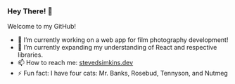 ### Hey There! 👋
Welcome to my GitHub!

- 🔭 I’m currently working on a web app for film photography development!
- 🌱 I’m currently expanding my understanding of React and respective libraries.
- 📫 How to reach me: [stevedsimkins.dev](https://stevedsimkins.dev)
- ⚡ Fun fact: I have four cats: Mr. Banks, Rosebud, Tennyson, and Nutmeg 
